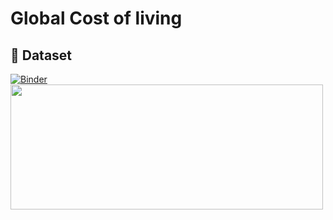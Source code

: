 # Global Cost of living
## :file_folder: Dataset
[![Binder](https://mybinder.org/badge_logo.svg)](https://mybinder.org/v2/gh/Aymenrs/Project0/main)
<img src='https://www.apbt.org.tn/wp-content/uploads/2016/12/population-logo-scaled.jpg' height='200px' width='500'>